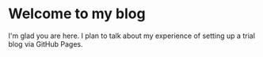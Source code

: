 # Welcome to my blog

I'm glad you are here. I plan to talk about my experience of setting up a trial blog via GitHub Pages.
